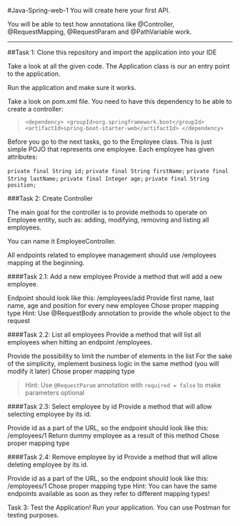 #Java-Spring-web-1
You will create here your first API.

You will be able to test how annotations like @Controller, @RequestMapping, @RequestParam and @PathVariable work.

----
##Task 1: Clone this repository and import the application into your IDE

Take a look at all the given code. The Application class is our an entry point to the application.

Run the application and make sure it works.

Take a look on pom.xml file. You need to have this dependency to be able to create a controller:

>`<dependency>
>	<groupId>org.springframework.boot</groupId>
>	<artifactId>spring-boot-starter-web</artifactId>
></dependency>`

Before you go to the next tasks, go to the Employee class. This is just simple POJO that represents one employee. Each employee has given attributes:

`private final String id;`
`private final String firstName;`
`private final String lastName;`
`private final Integer age;`
`private final String position;`

###Task 2: Create Controller

The main goal for the controller is to provide methods to operate on Employee entity, such as: adding, modifying, removing and listing all employees.

You can name it EmployeeController.

All endpoints related to employee management should use /employees mapping at the beginning.

####Task 2.1: Add a new employee
Provide a method that will add a new employee.

Endpoint should look like this: /employees/add
Provide first name, last name, age and position for every new employee
Chose proper mapping type
Hint: Use @RequestBody annotation to provide the whole object to the request

####Task 2.2: List all employees
Provide a method that will list all employees when hitting an endpoint /employees.

Provide the possibility to limit the number of elements in the list
For the sake of the simplicity, implement business logic in the same method (you will modify it later)
Chose proper mapping type
>Hint: Use `@RequestParam` annotation with `required = false` to make parameters optional

####Task 2.3: Select employee by id
Provide a method that will allow selecting employee by its id.

Provide id as a part of the URL, so the endpoint should look like this: /employees/1
Return dummy employee as a result of this method
Chose proper mapping type

####Task 2.4: Remove employee by id
Provide a method that will allow deleting employee by its id.

Provide id as a part of the URL, so the endpoint should look like this: /employees/1
Chose proper mapping type
Hint: You can have the same endpoints available as soon as they refer to different mapping types!

Task 3: Test the Application!
Run your application. You can use Postman for testing purposes.